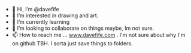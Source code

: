 - 👋 Hi, I’m @davefife
- 👀 I’m interested in drawing and art.
- 🌱 I’m currently learning 
- 💞️ I’m looking to collaborate on things maybe, Im not sure. 
- 📫 How to reach me ... www.davefife.com .
I'm not sure about why I'm on github TBH. I sorta just save things to folders.
<!---
davefife/davefife is a ✨ special ✨ repository because its `README.md` (this file) appears on your GitHub profile.
You can click the Preview link to take a look at your changes.
--->
